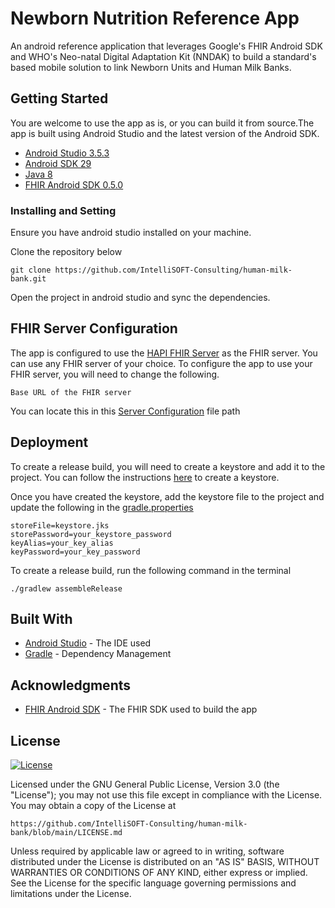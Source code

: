 # Newborn Nutrition Reference App

An android reference application that leverages Google's FHIR Android SDK and WHO's Neo-natal Digital Adaptation Kit (NNDAK) to build a standard's based mobile solution to link Newborn Units and Human Milk Banks.

## Getting Started 
You are welcome to use the app as is, or you can build it from source.The app is built using Android Studio and the latest version of the Android SDK.
* [Android Studio 3.5.3](https://developer.android.com/studio)
* [Android SDK 29](https://developer.android.com/studio/releases/platforms)
* [Java 8](https://www.oracle.com/technetwork/java/javase/downloads/jdk8-downloads-2133151.html)
* [FHIR Android SDK 0.5.0](https://github.com/google/android-fhir)

### Installing and Setting
Ensure you have android studio installed on your machine.

Clone the repository below

```
git clone https://github.com/IntelliSOFT-Consulting/human-milk-bank.git
```

Open the project in android studio and sync the dependencies.

## FHIR Server Configuration
The app is configured to use the [HAPI FHIR Server](https://hapifhir.io/) as the FHIR server. You can use any FHIR server of your choice. To configure the app to use your FHIR server, you will need to change the following.
```
Base URL of the FHIR server
```
You can locate this in this [Server Configuration](https://github.com/IntelliSOFT-Consulting/human-milk-bank/blob/main/app/src/main/java/com/intellisoft/nndak/FhirApplication.kt) file path


## Deployment
To create a release build, you will need to create a keystore and add it to the project. You can follow the instructions [here](https://developer.android.com/studio/publish/app-signing#generate-key) to create a keystore. 

Once you have created the keystore, add the keystore file to the project and update the following in the [gradle.properties]()
```
storeFile=keystore.jks
storePassword=your_keystore_password
keyAlias=your_key_alias
keyPassword=your_key_password
```

To create a release build, run the following command in the terminal
```
./gradlew assembleRelease
```
  
## Built With
* [Android Studio](https://developer.android.com/studio) - The IDE used
* [Gradle](https://gradle.org/) - Dependency Management
  
## Acknowledgments 
* [FHIR Android SDK](https://github.com/google/android-fhir) - The FHIR SDK used to build the app


## License
[![License](http://img.shields.io/:license-gnu-blue.svg?style=flat-square)](http://badges.gnu-license.org) 

Licensed under the GNU General Public License, Version 3.0 (the "License");
you may not use this file except in compliance with the License.
You may obtain a copy of the License at

    https://github.com/IntelliSOFT-Consulting/human-milk-bank/blob/main/LICENSE.md

Unless required by applicable law or agreed to in writing, software
distributed under the License is distributed on an "AS IS" BASIS,
WITHOUT WARRANTIES OR CONDITIONS OF ANY KIND, either express or implied.
See the License for the specific language governing permissions and
limitations under the License.


 
